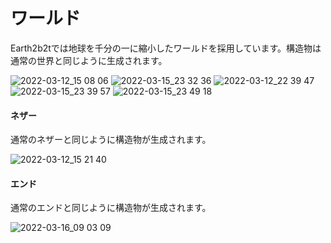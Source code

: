 # ワールド
Earth2b2tでは地球を千分の一に縮小したワールドを採用しています。構造物は通常の世界と同じように生成されます。    

![2022-03-12_15 08 06](https://user-images.githubusercontent.com/80201746/158491853-ffcc0521-fbae-4ec2-9e86-0e115ba8e544.png)
![2022-03-15_23 32 36](https://user-images.githubusercontent.com/80201746/158492213-3e65ff7e-f5df-4813-9e97-94b446960979.png)
![2022-03-12_22 39 47](https://user-images.githubusercontent.com/80201746/158493150-9b940a9f-6276-4cc7-9a2c-d431037a4e2c.png)
![2022-03-15_23 39 57](https://user-images.githubusercontent.com/80201746/158492393-24a3ca1e-815c-45bc-9508-280bfceb4426.png)
![2022-03-15_23 49 18](https://user-images.githubusercontent.com/80201746/158492108-61f882e5-3486-4271-a7c4-09541d99b015.png)

#### ネザー
通常のネザーと同じように構造物が生成されます。

![2022-03-12_15 21 40](https://user-images.githubusercontent.com/80201746/158006957-6fde16ef-52fa-4f6c-9715-853500671740.png)

#### エンド
通常のエンドと同じように構造物が生成されます。

![2022-03-16_09 03 09](https://user-images.githubusercontent.com/80201746/158491823-ce4bb11d-e858-454d-b6a8-a13169901632.png)
